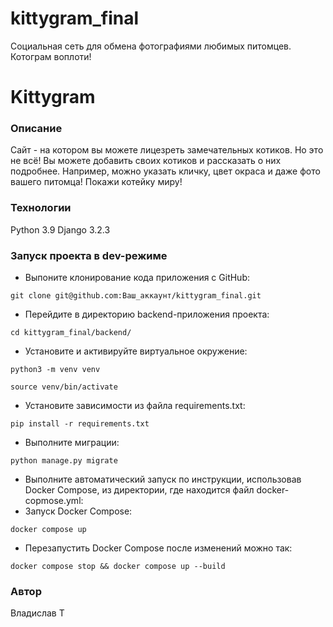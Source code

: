 # kittygram_final
Социальная сеть для обмена фотографиями любимых питомцев. Котограм воплоти!

# Kittygram
### Описание
Сайт - на котором вы можете лицезреть замечательных котиков. Но это не всё! Вы можете добавить своих котиков и рассказать о них подробнее. Например, можно указать кличку, цвет окраса и даже фото вашего питомца! Покажи котейку миру!

### Технологии
Python 3.9 
Django 3.2.3

### Запуск проекта в dev-режиме
- Выпоните клонирование кода приложения с GitHub:
```
git clone git@github.com:Ваш_аккаунт/kittygram_final.git
```
- Перейдите в директорию backend-приложения проекта:
```
cd kittygram_final/backend/
```
- Установите и активируйте виртуальное окружение:
```
python3 -m venv venv
```
```
source venv/bin/activate
```
- Установите зависимости из файла requirements.txt:
```
pip install -r requirements.txt
```
- Выполните миграции:
```
python manage.py migrate
```

- Выполните автоматический запуск по инструкции, использовав Docker Compose, из директории, где находится файл docker-copmose.yml:
- Запуск Docker Compose:
```
docker compose up 
```
- Перезапустить Docker Compose после изменений можно так:
```
docker compose stop && docker compose up --build 
```


### Автор
Владислав Т
